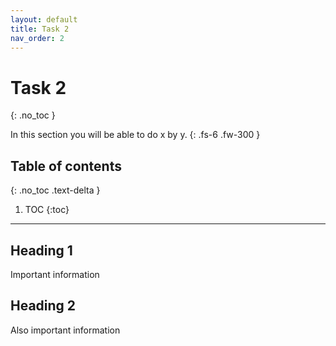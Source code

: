```yaml
---
layout: default
title: Task 2
nav_order: 2
---
```


# Task 2
{: .no_toc }


In this section you will be able to do x by y.
{: .fs-6 .fw-300 }

## Table of contents
{: .no_toc .text-delta }

1. TOC
{:toc}

---

## Heading 1

Important information

## Heading 2

Also important information
